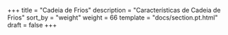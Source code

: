 +++
title = "Cadeia de Frios"
description = "Características de Cadeia de Frios"
sort_by = "weight"
weight = 66
template = "docs/section.pt.html"
draft = false
+++